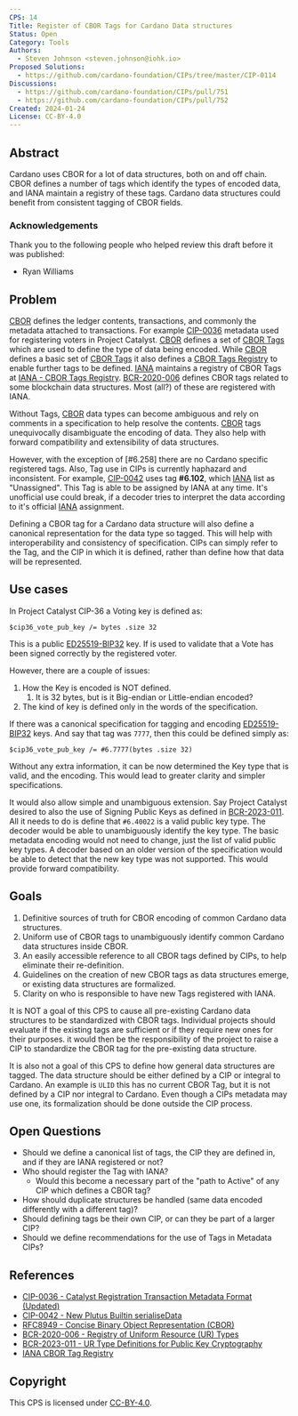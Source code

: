 ```yaml
---
CPS: 14
Title: Register of CBOR Tags for Cardano Data structures
Status: Open
Category: Tools
Authors:
  - Steven Johnson <steven.johnson@iohk.io>
Proposed Solutions:
  - https://github.com/cardano-foundation/CIPs/tree/master/CIP-0114
Discussions:
  - https://github.com/cardano-foundation/CIPs/pull/751
  - https://github.com/cardano-foundation/CIPs/pull/752
Created: 2024-01-24
License: CC-BY-4.0
---
```


## Abstract

Cardano uses CBOR for a lot of data structures, both on and off chain.
CBOR defines a number of tags which identify the types of encoded data, and IANA maintain a registry of these tags.
Cardano data structures could benefit from consistent tagging of CBOR fields.

### **Acknowledgements**

Thank you to the following people who helped review this draft before it was published:

* Ryan Williams

## Problem

[CBOR] defines the ledger contents, transactions, and commonly the metadata attached to transactions.
For example [CIP-0036] metadata used for registering voters in Project Catalyst.
[CBOR] defines a set of [CBOR Tags] which are used to define the type of data being encoded.
While [CBOR] defines a basic set of [CBOR Tags] it also defines a [CBOR Tags Registry] to enable further tags to be defined.
[IANA][IANA - Homepage] maintains a registry of CBOR Tags at [IANA - CBOR Tags Registry][IANA].
[BCR-2020-006] defines CBOR tags related to some blockchain data structures.
Most (all?) of these are registered with IANA.

Without Tags, [CBOR] data types can become ambiguous and rely on comments in a specification to help resolve the contents.
[CBOR] tags unequivocally disambiguate the encoding of data.
They also help with forward compatibility and extensibility of data structures.

However, with the exception of [#6.258] there are no Cardano specific registered tags.
Also, Tag use in CIPs is currently haphazard and inconsistent.
For example, [CIP-0042] uses tag **#6.102**, which [IANA] list as "Unassigned".
This Tag is able to be assigned by IANA at any time.
It's unofficial use could break, if a decoder tries to interpret the data according to it's official [IANA] assignment.

Defining a CBOR tag for a Cardano data structure will also define a canonical representation for the data type so tagged.
This will help with interoperability and consistency of specification.
CIPs can simply refer to the Tag, and the CIP in which it is defined, rather than define how that data will be represented.

## Use cases

In Project Catalyst CIP-36 a Voting key is defined as:

```cddl
$cip36_vote_pub_key /= bytes .size 32
```

This is a public [ED25519-BIP32] key.
If is used to validate that a Vote has been signed correctly by the registered voter.

However, there are a couple of issues:

1. How the Key is encoded is NOT defined.
   1. It is 32 bytes, but is it Big-endian or Little-endian encoded?
2. The kind of key is defined only in the words of the specification.

If there was a canonical specification for tagging and encoding [ED25519-BIP32] keys.
And say that tag was `7777`, then this could be defined simply as:

```cddl
$cip36_vote_pub_key /= #6.7777(bytes .size 32)
```

Without any extra information, it can be now determined the Key type that is valid, and the encoding.
This would lead to greater clarity and simpler specifications.

It would also allow simple and unambiguous extension.
Say Project Catalyst desired to also the use of Signing Public Keys as defined in [BCR-2023-011].
All it needs to do is define that `#6.40022` is a valid public key type.
The decoder would be able to unambiguously identify the key type.
The basic metadata encoding would not need to change, just the list of valid public key types.
A decoder based on an older version of the specification would be able to detect that the new key type was not supported.
This would provide forward compatibility.

## Goals

1. Definitive sources of truth for CBOR encoding of common Cardano data structures.
2. Uniform use of CBOR tags to unambiguously identify common Cardano data structures inside CBOR.
3. An easily accessible reference to all CBOR tags defined by CIPs, to help eliminate their re-definition.
4. Guidelines on the creation of new CBOR tags as data structures emerge, or existing data structures are formalized.
5. Clarity on who is responsible to have new Tags registered with IANA.

It is NOT a goal of this CPS to cause all pre-existing Cardano data structures to be standardized with CBOR tags.
Individual projects should evaluate if the existing tags are sufficient or if they require new ones for their purposes.
it would then be the responsibility of the project to raise a CIP to standardize the CBOR tag for the pre-existing data structure.

It is also not a goal of this CPS to define how general data structures are tagged.
The data structure should be either defined by a CIP or integral to Cardano.
An example is `ULID` this has no current CBOR Tag, but it is not defined by a CIP nor integral to Cardano.
Even though a CIPs metadata may use one, its formalization should be done outside the CIP process.

## Open Questions

* Should we define a canonical list of tags, the CIP they are defined in, and if they are IANA registered or not?
* Who should register the Tag with IANA?
  * Would this become a necessary part of the "path to Active" of any CIP which defines a CBOR tag?
* How should duplicate structures be handled (same data encoded differently with a different tag)?
* Should defining tags be their own CIP, or can they be part of a larger CIP?
* Should we define recommendations for the use of Tags in Metadata CIPs?

## References

* [CIP-0036 - Catalyst Registration Transaction Metadata Format (Updated)][CIP-0036]
* [CIP-0042 - New Plutus Builtin serialiseData][CIP-0042]
* [RFC8949 - Concise Binary Object Representation (CBOR)][CBOR]
* [BCR-2020-006 - Registry of Uniform Resource (UR) Types][BCR-2020-006]
* [BCR-2023-011 - UR Type Definitions for Public Key Cryptography][BCR-2023-011]
* [IANA CBOR Tag Registry][IANA]

## Copyright

This CPS is licensed under [CC-BY-4.0](https://creativecommons.org/licenses/by/4.0/legalcode).

[CIP-0036]: https://github.com/cardano-foundation/CIPs/tree/master/CIP-0036
[CIP-0042]: https://github.com/cardano-foundation/CIPs/blob/master/CIP-0042/README.md
[CBOR]: https://datatracker.ietf.org/doc/html/rfc8949
[CBOR Tags]: https://datatracker.ietf.org/doc/html/rfc8949#name-tagging-of-items
[CBOR Tags Registry]: https://datatracker.ietf.org/doc/html/rfc8949#ianatags
[IANA - Homepage]: https://www.iana.org/
[IANA]: https://www.iana.org/assignments/cbor-tags/cbor-tags.xhtml
[BCR-2020-006]: https://github.com/BlockchainCommons/Research/blob/master/papers/bcr-2020-006-urtypes.md
[ED25519-BIP32]: https://github.com/input-output-hk/adrestia/raw/bdf00e4e7791d610d273d227be877bc6dd0dbcfb/user-guide/static/Ed25519_BIP.pdf
[BCR-2023-011]: https://github.com/BlockchainCommons/Research/blob/master/papers/bcr-2023-011-public-key-crypto.md
